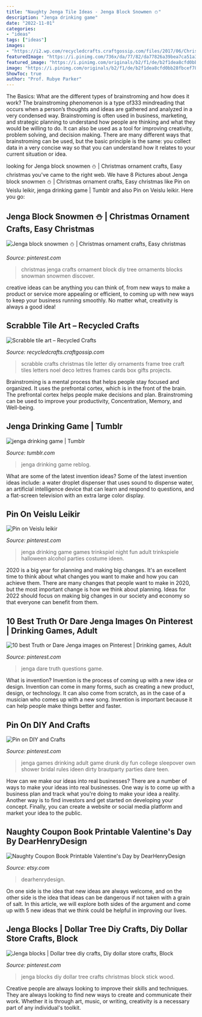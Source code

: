 ```yaml
---
title: "Naughty Jenga Tile Ideas - Jenga Block Snowmen ⛄"
description: "Jenga drinking game"
date: "2022-11-01"
categories:
- "ideas"
tags: ["ideas"]
images:
- "https://i2.wp.com/recycledcrafts.craftgossip.com/files/2017/06/ChristmasTreePinterest1.1.jpg?resize=450%2C573"
featuredImage: "https://i.pinimg.com/736x/da/77/82/da77826a39bea7ca51a33120d03fad17.jpg"
featured_image: "https://i.pinimg.com/originals/b2/f1/de/b2f1dea8cfd0bb28fbcef788f1113954.jpg"
image: "https://i.pinimg.com/originals/b2/f1/de/b2f1dea8cfd0bb28fbcef788f1113954.jpg"
ShowToc: true
author: "Prof. Rubye Parker"
---
```



The Basics: What are the different types of brainstroming and how does it work?
The brainstroming phenomenon is a type of333 mindreading that occurs when a person’s thoughts and ideas are gathered and analyzed in a very condensed way. Brainstroming is often used in business, marketing, and strategic planning to understand how people are thinking and what they would be willing to do. It can also be used as a tool for improving creativity, problem solving, and decision making. There are many different ways that brainstroming can be used, but the basic principle is the same: you collect data in a very concise way so that you can understand how it relates to your current situation or idea.

	

		
looking for Jenga block snowmen ⛄ | Christmas ornament crafts, Easy christmas you've came to the right web. We have 8 Pictures about Jenga block snowmen ⛄ | Christmas ornament crafts, Easy christmas like Pin on Veislu leikir, jenga drinking game | Tumblr and also Pin on Veislu leikir. Here you go:
		
    
## Jenga Block Snowmen ⛄ | Christmas Ornament Crafts, Easy Christmas

<img loading=lazy src="https://i.pinimg.com/originals/eb/09/24/eb0924e751a34e8624aeda177f58bac0.jpg" onerror="this.onerror=null;this.src='https://tse2.mm.bing.net/th?id=OIP.S-0X2K1RRs6OUkpLFnFfHQHaJ4&amp;pid=15.1';" alt="Jenga block snowmen ⛄ | Christmas ornament crafts, Easy christmas">

_Source: pinterest.com_

>christmas jenga crafts ornament block diy tree ornaments blocks snowman snowmen discover. 

	

creative ideas can be anything you can think of, from new ways to make a product or service more appealing or efficient, to coming up with new ways to keep your business running smoothly. No matter what, creativity is always a good idea!

    
## Scrabble Tile Art – Recycled Crafts

<img loading=lazy src="https://i2.wp.com/recycledcrafts.craftgossip.com/files/2017/06/ChristmasTreePinterest1.1.jpg?resize=450%2C573" onerror="this.onerror=null;this.src='https://tse2.mm.bing.net/th?id=OIP.h48yLTxfSV-TQdVA5EW_JQAAAA&amp;pid=15.1';" alt="Scrabble tile art – Recycled Crafts">

_Source: recycledcrafts.craftgossip.com_

>scrabble crafts christmas tile letter diy ornaments frame tree craft tiles letters noel deco lettres frames cards box gifts projects. 

	

Brainstroming is a mental process that helps people stay focused and organized. It uses the prefrontal cortex, which is in the front of the brain. The prefrontal cortex helps people make decisions and plan. Brainstroming can be used to improve your productivity, Concentration, Memory, and Well-being.

    
## Jenga Drinking Game | Tumblr

<img loading=lazy src="https://40.media.tumblr.com/c407790a1131bbf2072cd0fdb14212be/tumblr_mz0mfwzfpl1shgl11o1_500.jpg" onerror="this.onerror=null;this.src='https://tse3.mm.bing.net/th?id=OIP.3Ju7BYrmfdyEJPqe1qfpsgHaJ4&amp;pid=15.1';" alt="jenga drinking game | Tumblr">

_Source: tumblr.com_

>jenga drinking game reblog. 

	

What are some of the latest invention ideas?
Some of the latest invention ideas include: a water droplet dispenser that uses sound to dispense water, an artificial intelligence device that can learn and respond to questions, and a flat-screen television with an extra large color display.

    
## Pin On Veislu Leikir

<img loading=lazy src="https://i.pinimg.com/originals/b2/f1/de/b2f1dea8cfd0bb28fbcef788f1113954.jpg" onerror="this.onerror=null;this.src='https://tse1.mm.bing.net/th?id=OIP.yXid_n549HQeNdVTL64hVgHaJ4&amp;pid=15.1';" alt="Pin on Veislu leikir">

_Source: pinterest.com_

>jenga drinking game games trinkspiel night fun adult trinkspiele halloween alcohol parties costume ideen. 

	

2020 is a big year for planning and making big changes. It's an excellent time to think about what changes you want to make and how you can achieve them.
There are many changes that people want to make in 2020, but the most important change is how we think about planning. Ideas for 2022 should focus on making big changes in our society and economy so that everyone can benefit from them.

    
## 10 Best Truth Or Dare Jenga Images On Pinterest | Drinking Games, Adult

<img loading=lazy src="https://i.pinimg.com/736x/7a/9d/8c/7a9d8cdfeef8a9e96167c932b0d29d63--play-therapy-therapy-ideas.jpg" onerror="this.onerror=null;this.src='https://tse4.mm.bing.net/th?id=OIP.i-JSyfbRlb5Jl39wMZ7v_AHaJ3&amp;pid=15.1';" alt="10 best Truth or Dare Jenga images on Pinterest | Drinking games, Adult">

_Source: pinterest.com_

>jenga dare truth questions game. 

	

What is invention?
Invention is the process of coming up with a new idea or design. Invention can come in many forms, such as creating a new product, design, or technology. It can also come from scratch, as in the case of a musician who comes up with a new song. Invention is important because it can help people make things better and faster.

    
## Pin On DIY And Crafts

<img loading=lazy src="https://i.pinimg.com/originals/e9/7e/06/e97e06389ea5ac5c8e63c27f855a42cf.jpg" onerror="this.onerror=null;this.src='https://tse4.mm.bing.net/th?id=OIP.xaare1ruab8KhiwaE2TGXAHaJ4&amp;pid=15.1';" alt="Pin on DIY and Crafts">

_Source: pinterest.com_

>jenga games drinking adult game drunk diy fun college sleepover own shower bridal rules ideen dirty brautparty parties dare teen. 

	

How can we make our ideas into real businesses?
There are a number of ways to make your ideas into real businesses. One way is to come up with a business plan and track what you're doing to make your idea a reality. Another way is to find investors and get started on developing your concept. Finally, you can create a website or social media platform and market your idea to the public.

    
## Naughty Coupon Book Printable Valentine&#039;s Day By DearHenryDesign

<img loading=lazy src="https://img1.etsystatic.com/017/0/8064838/il_fullxfull.557086881_qs3m.jpg" onerror="this.onerror=null;this.src='https://tse4.mm.bing.net/th?id=OIP.H62xVOPBHC93BIsP1KL1xQHaE8&amp;pid=15.1';" alt="Naughty Coupon Book Printable Valentine&#039;s Day by DearHenryDesign">

_Source: etsy.com_

>dearhenrydesign. 

	

On one side is the idea that new ideas are always welcome, and on the other side is the idea that ideas can be dangerous if not taken with a grain of salt. In this article, we will explore both sides of the argument and come up with 5 new ideas that we think could be helpful in improving our lives.

    
## Jenga Blocks | Dollar Tree Diy Crafts, Diy Dollar Store Crafts, Block

<img loading=lazy src="https://i.pinimg.com/736x/da/77/82/da77826a39bea7ca51a33120d03fad17.jpg" onerror="this.onerror=null;this.src='https://tse2.mm.bing.net/th?id=OIP.XifWRfBnbhKkfKNV-zdfewHaDI&amp;pid=15.1';" alt="Jenga blocks | Dollar tree diy crafts, Diy dollar store crafts, Block">

_Source: pinterest.com_

>jenga blocks diy dollar tree crafts christmas block stick wood. 

	

Creative people are always looking to improve their skills and techniques. They are always looking to find new ways to create and communicate their work. Whether it is through art, music, or writing, creativity is a necessary part of any individual's toolkit.

